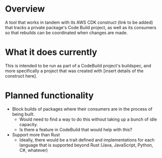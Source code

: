# Overview
A tool that works in tandem with its AWS CDK construct (link to be added) that tracks a private package's Code Build project, as well as its consumers so that rebuilds can be coordinated when changes are made.

# What it does currently
This is intended to be run as part of a CodeBuild project's buildspec, and more specifically a project that was created with [insert details of the construct here]. 

# Planned functionality
* Block builds of packages where their consumers are in the process of being built.
  * Would need to find a way to do this without taking up a bunch of idle capacity.
  * Is there a feature in CodeBuild that would help with this?
* Support more than Rust
  * Ideally, there would be a trait defined and implementations for each language that is supported beyond Rust (Java, JavaScript, Python, C#, whatever)